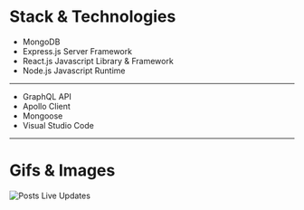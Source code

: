# Stack & Technologies
- MongoDB
- Express.js Server Framework
- React.js Javascript Library & Framework
- Node.js Javascript Runtime
-------------------------------------------------------
- GraphQL API
- Apollo Client
- Mongoose
- Visual Studio Code

-------------------------------------------------------
# Gifs & Images
![Posts Live Updates](https://i.imgur.com/y3yOMhw.gif)

